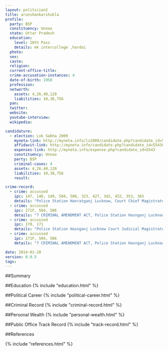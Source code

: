 ```yaml
---
layout: politician2
title: arunshankarshukla
profile: 
  party: BSP
  constituency: Unnao
  state: Uttar Pradesh
  education: 
    level: 10th Pass
    details: mk intercollege ,hardoi
  photo: 
  sex: 
  caste: 
  religion: 
  current-office-title: 
  crime-accusation-instances: 4
  date-of-birth: 1958
  profession: 
  networth: 
    assets: 4,26,40,120
    liabilities: 10,38,756
  pan: 
  twitter: 
  website: 
  youtube-interview: 
  wikipedia: 

candidature: 
  - election: Lok Sabha 2009
    myneta-link: http://myneta.info/ls2009/candidate.php?candidate_id=5543
    affidavit-link: http://myneta.info/candidate.php?candidate_id=5543&scan=original
    expenses-link: http://myneta.info/expense.php?candidate_id=5543
    constituency: Unnao 
    party: BSP
    criminal-cases: 4
    assets: 4,26,40,120
    liabilities: 10,38,756
    result:  

crime-record: 
  - crime: accussed
    ipc: 147, 148, 149, 504, 506, 323, 427, 342, 452, 353, 365
    details: "Police Station Hanratganj Lucknow, Court Chief Magistrate 3rd Lucknow, Vaad No 8624/07, Criminal No 426/95, Date 05.08.2005" 
  - crime: accussed
    ipc: 171F, 504, 506
    details: "7 CRIMINAL AMENDMENT ACT, Police Station Hasnganj Lucknow Court Judicial Magistrate First Lucknow, Case No 6106/06(Pending)Date 04.11.2006" 
  - crime: accussed
    ipc: 170, 171
    details: "Police Station Hasnganj Lucknow Court Judicial Magistrate First Lucknow, Case No 2439/08 Criminal No 332/2007(Pending) Court udicial Magistrate First Lucknow" 
  - crime: accussed
    ipc: 171F, 504, 506
    details: "7 CRIMINAL AMENDMENT ACT, Police Station Hasnganj Lucknow judicial Magistrate First Lucknow, Case No 6107/06, Case No 402/06(Pending)" 

date: 2014-01-28
version: 0.0.5
tags: 
---
```

##Summary


##Education
{% include "education.html" %}


##Political Career
{% include "political-career.html" %}


##Criminal Record
{% include "criminal-record.html" %}


##Personal Wealth
{% include "personal-wealth.html" %}


##Public Office Track Record
{% include "track-record.html" %}


##References


{% include "references.html" %}
